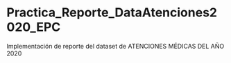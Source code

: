 # Practica_Reporte_DataAtenciones2020_EPC
Implementación de reporte del dataset de ATENCIONES MÉDICAS DEL AÑO 2020
